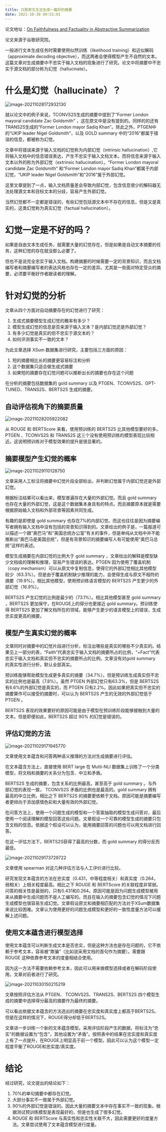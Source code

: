 ```yaml
---
title: 只靠原文无法生成一篇好的摘要
date: 2021-10-30 09:51:01 
---
```




论文地址：[On Faithfulness and Factuality in Abstractive Summarization](https://arxiv.org/abs/2005.00661)

论文来源于谷歌研究院。



一般进行文本生成任务时需要使用似然训练（likelihood training）和近似解码（approximate decoding objective），而这两者会使得模型产生不自然的文本。这篇文章对生成摘要中不忠实于输入文档的现象进行了研究。论文中将摘要中不忠实于源文档的部分称为幻觉（hallucinate）。

# 什么是幻觉（hallucinate）？

![image-20211028172932130](../images/posts/image-20211028172932130.png)

就以论文中的例子来说，TCONVS2S生成的摘要中提到了“Former London mayoral candidate Zac Goldsmith” ，这在原文中是没有提到的。同样的的还有TRANS2S生成的“Former London mayor Sadiq Khan”。除此之外，PTGEN中的“UKIP leader Nigel Goldsmith”，以及 GOLD summary 中的“2016”都属于错误的信息，都被称为幻觉。

文章中将错误来源于输入文档的幻觉称为内部幻觉（intrinsic hallucination）,它将输入文档中的信息错误表达，产生不忠实于输入文档文本。而将信息来源于输入文本以外的称为外部幻觉（extrinsic hallucination）。“Former London mayoral candidate Zac Goldsmith” 和“Former London mayor Sadiq Khan”都属于内部幻觉，“UKIP leader Nigel Goldsmith”和“2016”属于外部幻觉。

这里文章提到了一点，输入文档质量差会导致内部幻觉，包含信息很少的解码器无法处理源文本和目标文本的分歧，容易产生外部幻觉。

当然幻觉都不一定都是错误的，有些幻觉包括源文本中不存在的信息，但是又是真实的，这类幻觉称为真实幻觉（factual hallucination）。

# 幻觉一定是不好的吗？

如果是自由文本生成任务，就需要大量的幻觉存在，但是如果是自动文本摘要的任务，这种幻觉的存在就没那么必要了。

但也不是说完全忠实于输入文档。构建摘要的时候需要一定的背景知识，而且文档编写者和摘要编写者的表达风格也存在一定的差异。尤其是一些面对特定受众的摘要，必须要平衡好作者跟读者的理解。

# 针对幻觉的分析

文章从四个方面对自动摘要存在的幻觉进行了研究：

1. 生成式摘要模型生成幻觉的概率有多少？
2. 模型生成幻觉的信息是否来源于输入文本？是内部幻觉还是外部幻觉？
3. 有多少幻觉是真实的但不忠实于源文本的？
4. 如何评测事实不一致的文本？

为此文章选择 XSum 数据集进行研究，主要包括三方面的原因：

1. 短的摘要相比长的摘要更容易标注和分析
2. 这个数据集只适合做生成式摘要
3. 如果短的摘要存在幻觉问题可以推断出长的摘要也存在这个问题

在分析的摘要包括数据集的 gold summary 以及 PTGEN、TCONVS2S、GPT-TUNED、TRANS2S、BERTS2S 生成的摘要。

## 自动评估视角下的摘要质量

![image-20211028205922082](../images/posts/image-20211028205922082.png)

从 ROUGE 和 BERTScore 来看，使用预训练的 BERTS2S 比其他模型要好的多。PTGEN 、TCONVS2S 和 TRANS2S 这三个没有使用预训练的模型表现比较相近。这说明预训练对于模型效果的提升是很显著的。

## 摘要模型产生幻觉的概率

![image-20211029110128750](../images/posts/image-20211029110128750.png)

文章采用人工标注将摘要中幻觉片段全部标出，并判断幻觉属于内部幻觉还是外部幻觉。

根据标注结果可以看出来，模型普遍存在大量的外部幻觉。而且 gold summary 也存在大量的外部幻觉，这是这个数据集本身具有的特点。而且摘要原本就是需要根据原始输入文档和外部背景等因素共同生成。

有趣的是即使是 gold summary 也存在7%的内部幻觉。而这也往往是因为摘要编写者拥有输入文档中没有包括的背景知识得到的。文章给出的例子是，一篇报道可以描述一个跟“奥巴马”和“美国总统办公室”有关的事件，但是单纯从文档中并不能推断出“奥巴马是美国总统”，但是有背景知识的摘要编写人有可能使用“奥巴马总统”这样的表述。

模型生成摘要在内部幻觉的比例大于 gold summary ，文章给出的解释是模型缺少文档级的理解和推理，容易产生错误的表达。PTGEN 因为使用了覆盖机制（copy mechanism）可以从原文中复制信息，使得它的外部幻觉相比其他模型较少（63.3%）。但是由于覆盖机制缺少推理的能力，会使得生成与原文不相符的摘要（19.9%）。相比其他模型，使用预训练语言模型的 BERTS2S 产生更少的外部幻觉（16.9%）。

BERTS2S 产生幻觉的比例是最少的（73.1%）。相比其他模型甚至 gold summary ，BERTS2S 更加保守，在ROUGE上的得分也更接近 gold summary。预训练使得 BERTS2S 更加了解文档所在的领域，能够产生更少的语言模型上的错误，生成忠实度更高的摘要。

## 模型产生真实幻觉的概率

文章同时对摘要中的幻觉片段进行分析，标注出哪些是真实的哪些不少真实的。结果见上一部分的表，“Faith”代表忠实于输入文档的摘要所占的比例，“+Fact”代表忠实于输入文档和真实但不忠实的摘要所占的比例。文章没有对gold summary 的真实性进行分析，默认全部真实。

预训练能够帮助模型生成更多真实的摘要（34.7%）。但是预训练生成真实但不忠实的比例也是最高（7.8%）。虽然 PTGEN 外部幻觉只有63.3%，但是 BERTS2S 有6.6%的外部幻觉是真实的，而 PTGEN 只有2.2%。因此如果把真实但不忠实的摘要算作可以接受的摘要时，可以认为 BERTS2S 产生的无效的外部幻觉低于 PTGEN 。

BERTS2S 表现的效果要好的原因可能是由于模型在预训练阶段能够接触到大量的文本。但是即便如此，BERTS2S 超过 90% 的幻觉是错误的。

## 评估幻觉的方法

![image-20211029171945770](../images/posts/image-20211029171945770.png)

文章使用文本蕴含和问答两种语义推理的方法对生成摘要进行评估。

在文本蕴含方法上，直接使用 BERT large 在 Multi-NLI 数据集上训练了一个分类模型，将文档和摘要的关系分为包含、中立和矛盾。

BERTS2S 生成的摘要，包含关系的比例最高，甚至高于 gold summary 。与外部幻觉的表现一致， TCONVS2S 矛盾的比例也是最高的。gold summary 拥有最高的中立比例，相比之下 BERTS2S 的摘要更依赖于文档。原因可能是摘要编写者更倾向于添加感情色彩和大量有效的外部幻觉。

在问答方法上，使用一个问题生成的模型和一个答案抽取的模型生成问答对，最后使用一个阅读理解的模型回答这些问题。文章假设一个可靠的模型生成的摘要只包含文档的信息。依据这个假设可以认为，能用摘要回答的问题也可以用文档进行回答。

在这一评估方法下，BERTS2S获得了最高的分数，而 gold summary 的得分反而最低。

![image-20211029173729722](../images/posts/image-20211029173729722.png)

文章使用 spearman 对这几种评估方法与人工评价进行比较。

研究发现文本蕴含的方法在忠实度（0.431，中等程度相关）和真实度（0.264，弱相关）上相关程度最高。相比之下 ROUGE 和 BERTScore 的关联程度非常弱。问答的相关性是最弱的，只有0.431和0.264。原因可能是因为问题生成模型被用来从摘要中生成问题而不是人工编写的。而且在输入的摘要包含幻觉的情况下问题生成模型也很容易生成幻觉。文章假设原文和摘要相匹配的方法对于XSum数据集来说比较困难。文章认为使用更好的问题生成模型和更好的一致性度量方法可以缓解上述问题。

## 使用文本蕴含进行模型选择

使用文本蕴含可以判断生成文本是否忠实，但是这种方法也是存在问题的，它不依赖于参考文本，容易被“欺骗”（比如说采用文档的首句作为摘要）。需要跟 ROUGE 这种依靠参考文本的度量相结合使用。

因为这一方法不需要依赖参考文本，因此可以用来做模型选择或者在解码阶段使用。文章对前者进行了研究。

![image-20211030150215219](../images/posts/image-20211030150215219.png)

文章按照评估方法从 PTGEN、 TCONVS2S、TRANS2S、BERTS2S 四个模型生成的摘要中选择得分最高的摘要作为最终的摘要。

可以看出依据文本蕴含的方法选出的摘要在忠实度和真实度上都高于BERTS2S。但是在这样的情况下，ROUGE得分却低于BERTS2S。

文章进一步训练一个新的文本蕴含模型。采用评估阶段产生的数据，将标注为“忠实”的数据设置为“包含”，其他设置为“矛盾”。按照表中的结果在忠实度和真实度上有了一点提升，在ROUGE上明显高于前一个模型。因此可以认为这个模型一定程度平衡了ROUGE和忠实度/真实度。

# 结论

经过研究，论文提出的结论如下：

1. 70%的单句摘要中都存在幻觉。
2. 大部分事实不一致属于外部幻觉。
3. 90%的外部幻觉是错误的。因此大量的摘要文本中存在事实不一致的现象。根据测试预训练模型是表现最好的，但是也生成了很多幻觉。
4. ROUGE 和 BERTScore 与真实性和忠实性关联不大，因此需要更好的度量方法。文章尝试使用了文本蕴含模型进行度量。







